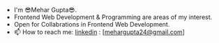 

- I'm 😎Mehar Gupta😎.
- Frontend Web Development & Programming are areas of my interest.
- Open for Collabrations in Frontend Web Development.
- 📫 How to reach me: [linkedin](https://www.linkedin.com/in/mehargupta/)
                    :  [mehargupta24@gmail.com]

